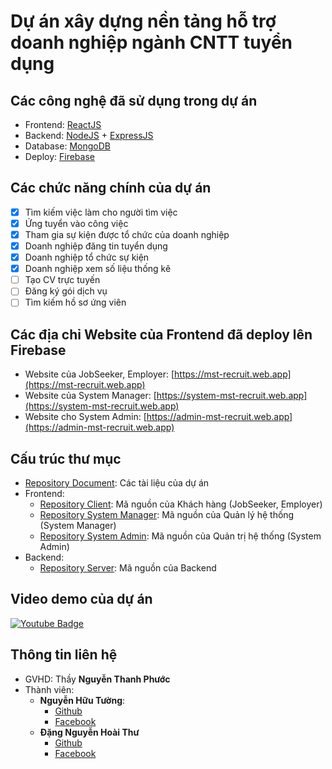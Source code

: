 # Dự án xây dựng nền tảng hỗ trợ doanh nghiệp ngành CNTT tuyển dụng

## Các công nghệ đã sử dụng trong dự án
 - Frontend: [ReactJS](https://reactjs.org)
 - Backend: [NodeJS](https://nodejs.org/en) + [ExpressJS](https://expressjs.com)
 - Database: [MongoDB](https://www.mongodb.com)
 - Deploy: [Firebase](https://firebase.google.com)

## Các chức năng chính của dự án
 - [x] Tìm kiếm việc làm cho người tìm việc
 - [x] Ứng tuyển vào công việc
 - [x] Tham gia sự kiện được tổ chức của doanh nghiệp
 - [x] Doanh nghiệp đăng tin tuyển dụng
 - [x] Doanh nghiệp tổ chức sự kiện
 - [x] Doanh nghiệp xem số liệu thống kê
 - [ ] Tạo CV trực tuyến
 - [ ] Đăng ký gói dịch vụ
 - [ ] Tìm kiếm hồ sơ ứng viên

## Các địa chỉ Website của Frontend đã deploy lên Firebase
 - Website của JobSeeker, Employer: [https://mst-recruit.web.app](https://mst-recruit.web.app)
 - Website của System Manager: [https://system-mst-recruit.web.app](https://system-mst-recruit.web.app)
 - Website cho System Admin: [https://admin-mst-recruit.web.app](https://admin-mst-recruit.web.app)

## Cấu trúc thư mục
 - [Repository Document](https://github.com/HuuTuong1403/RecruitmentProject/tree/main/Tasks): Các tài liệu của dự án
 - Frontend:
   - [Repository Client](https://github.com/HuuTuong1403/RecruitmentProject/tree/main/client-side/client): Mã nguồn của Khách hàng (JobSeeker, Employer)
   - [Repository System Manager](https://github.com/HuuTuong1403/RecruitmentProject/tree/main/client-side/system-manager-recruitment): Mã nguồn của Quản lý hệ thống (System Manager)
   - [Repository System Admin](https://github.com/HuuTuong1403/RecruitmentProject/tree/main/client-side/admin-recruitment): Mã nguồn của Quản trị hệ thống (System Admin)
 - Backend:
   - [Repository Server](https://github.com/HuuTuong1403/RecruitmentProject/tree/main/server): Mã nguồn của Backend

## Video demo của dự án
[![Youtube Badge](https://img.shields.io/badge/YouTube-FF0000?style=for-the-badge&logo=youtube&logoColor=white)](https://youtu.be/7dZrxulxSPc)

## Thông tin liên hệ
 - GVHD: Thầy **Nguyễn Thanh Phước**
 - Thành viên:
   - **Nguyễn Hữu Tường**:
     - [Github](https://github.com/HuuTuong1403)
     - [Facebook](https://www.facebook.com/huutuong1403)
   - **Đặng Nguyễn Hoài Thư**
     - [Github](https://github.com/HoaiThu0801)
     - [Facebook](https://www.facebook.com/di.di.56232)

